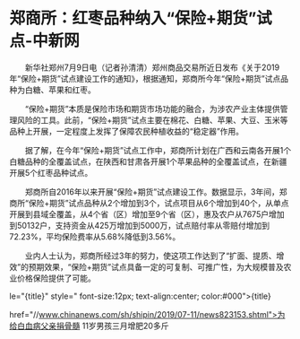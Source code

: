 # 郑商所：红枣品种纳入“保险+期货”试点-中新网

　　新华社郑州7月9日电（记者孙清清）郑州商品交易所近日发布《关于2019年“保险+期货”试点建设工作的通知》，根据通知，郑商所今年“保险+期货”试点品种为白糖、苹果和红枣。

　　“保险+期货”本质是保险市场和期货市场功能的融合，为涉农产业主体提供管理风险的工具。此前，“保险+期货”试点主要在棉花、白糖、苹果、大豆、玉米等品种上开展，一定程度上发挥了保障农民种植收益的“稳定器”作用。

　　据了解，在今年“保险+期货”试点工作中，郑商所计划在广西和云南各开展1个白糖品种的全覆盖试点，在陕西和甘肃各开展1个苹果品种的全覆盖试点，在新疆开展5个红枣品种试点。

　　郑商所自2016年以来开展“保险+期货”试点建设工作。数据显示，3年间，郑商所“保险+期货”试点品种从2个增加到3个，试点项目从6个增加到40个，从单点开展到县域全覆盖，从4个省（区）增加至9个省（区），惠及农户从7675户增加到50132户，支持资金从425万增加到5000万，试点赔付率从零赔付增加到72.23%，平均保险费率从5.68%降低到3.56%。

　　业内人士认为，郑商所经过3年的努力，使这项工作达到了“扩面、提质、增效”的预期效果，“保险+期货”试点具备一定的可复制、可推广性，为大规模普及农业价格保险提供了可能。

le="{title}" style=" font-size:12px; text-align:center; color:#000">{title}

href="//www.chinanews.com/sh/shipin/2019/07-11/news823153.shtml">为给白血病父亲捐骨髓 11岁男孩三月增肥20多斤

